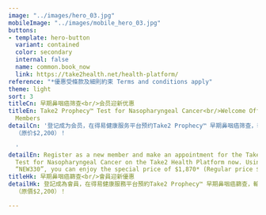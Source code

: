 ```yaml
---
image: "../images/hero_03.jpg"
mobileImage: "../images/mobile_hero_03.jpg"
buttons:
- template: hero-button
  variant: contained
  color: secondary
  internal: false
  name: common.book_now
  link: https://take2health.net/health-platform/
reference: "*優惠受條款及細則約束 Terms and conditions apply"
theme: light
sort: 3
titleCn: 早期鼻咽癌筛查<br/>会员迎新优惠
titleEn: Take2 Prophecy™ Test for Nasopharyngeal Cancer<br/>Welcome Offer for New
  Members
detailCn: '登记成为会员，在得易健康服务平台预约Take2 Prophecy™ 早期鼻咽癌筛查，输入迎新优惠码“NEW330”，即可享会员价$1,870*
  （原价$2,200）！

  '
detailEn: Register as a new member and make an appointment for the Take2 Prophecy™
  Test for Nasopharyngeal Cancer on the Take2 Health Platform now. Using promo code
  “NEW330”, you can enjoy the special price of $1,870* (Regular price $2,200)!
titleHk: 早期鼻咽癌篩查<br/>會員迎新優惠
detailHk: 登記成為會員，在得易健康服務平台預約Take2 Prophecy™ 早期鼻咽癌篩查，輸入迎新優惠碼<strong>「NEW330」</strong>，即可享會員價$1,870*
  （原價$2,200）！

---
```

